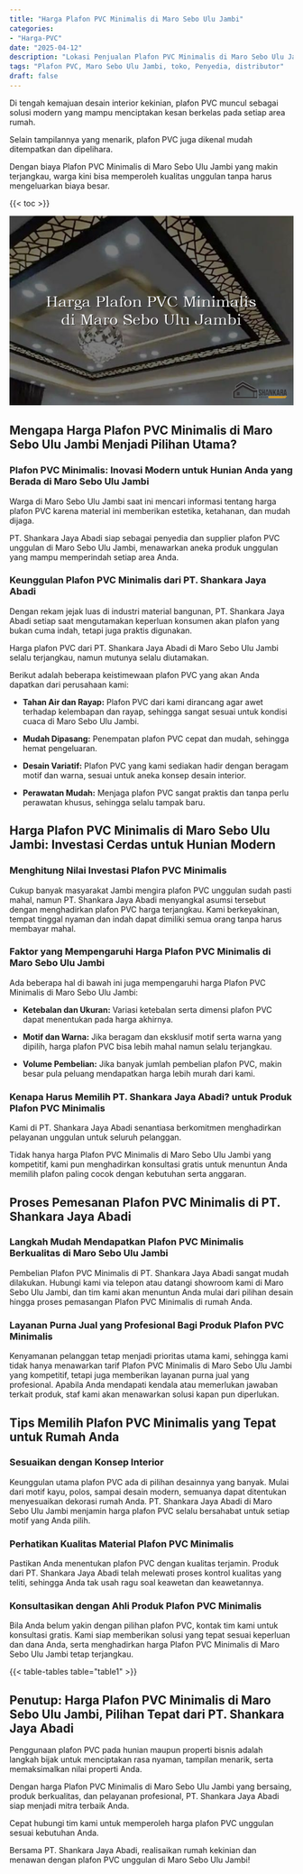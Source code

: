 ```yaml
---
title: "Harga Plafon PVC Minimalis di Maro Sebo Ulu Jambi"
categories: 
- "Harga-PVC"
date: "2025-04-12"
description: "Lokasi Penjualan Plafon PVC Minimalis di Maro Sebo Ulu Jambi bagi hunian, perkantoran, serta toko. Material unggulan, pilihan motif, pilihan warna menarik, beserta layanan penempatan oleh teknisi ahli serta jaminan resmi!|Jasa distribusi Plafon PVC Minimalis di Maro Sebo Ulu Jambi bagi keperluan tempat tinggal, kantor, maupun gerai, dengan material terbaik dan penempatan oleh teknisi ahli dan jaminan resmi.|Solusi Plafon PVC Minimalis di Maro Sebo Ulu Jambi yang terpercaya untuk rumah, perkantoran, dan toko, dengan material berkualitas dan instalasi dikerjakan oleh tim ahli dan garansi resmi.|Penyediaan Plafon PVC Minimalis di Maro Sebo Ulu Jambi untuk rumah, office, dan toko, beserta produk unggulan dan pemasangan dikerjakan oleh tim profesional, lengkap dengan jaminan resmi.}"
tags: "Plafon PVC, Maro Sebo Ulu Jambi, toko, Penyedia, distributor"
draft: false
---
```


Di tengah kemajuan desain interior kekinian, plafon PVC muncul sebagai solusi modern yang mampu menciptakan kesan berkelas pada setiap area rumah.

Selain tampilannya yang menarik, plafon PVC juga dikenal mudah ditempatkan dan dipelihara.

Dengan biaya Plafon PVC Minimalis di Maro Sebo Ulu Jambi yang makin terjangkau, warga kini bisa memperoleh kualitas unggulan tanpa harus mengeluarkan biaya besar.

{{< toc >}}

![Harga Plafon PVC Minimalis di Maro Sebo Ulu Jambi](/images/Harga-PVC/Harga-Plafon-PVC-Minimalis-di-Maro-Sebo-Ulu-Jambi.png)


## Mengapa Harga Plafon PVC Minimalis di Maro Sebo Ulu Jambi Menjadi Pilihan Utama?

### Plafon PVC Minimalis: Inovasi Modern untuk Hunian Anda yang Berada di Maro Sebo Ulu Jambi

Warga di Maro Sebo Ulu Jambi saat ini mencari informasi tentang harga plafon PVC karena material ini memberikan estetika, ketahanan, dan mudah dijaga.

PT. Shankara Jaya Abadi siap sebagai penyedia dan supplier plafon PVC unggulan di Maro Sebo Ulu Jambi, menawarkan aneka produk unggulan yang mampu memperindah setiap area Anda.

### Keunggulan Plafon PVC Minimalis dari PT. Shankara Jaya Abadi

Dengan rekam jejak luas di industri material bangunan, PT. Shankara Jaya Abadi setiap saat mengutamakan keperluan konsumen akan plafon yang bukan cuma indah, tetapi juga praktis digunakan.

Harga plafon PVC dari PT. Shankara Jaya Abadi di Maro Sebo Ulu Jambi selalu terjangkau, namun mutunya selalu diutamakan.

Berikut adalah beberapa keistimewaan plafon PVC yang akan Anda dapatkan dari perusahaan kami:

- **Tahan Air dan Rayap:** Plafon PVC dari kami dirancang agar awet terhadap kelembapan dan rayap, sehingga sangat sesuai untuk kondisi cuaca di Maro Sebo Ulu Jambi.

- **Mudah Dipasang:** Penempatan plafon PVC cepat dan mudah, sehingga hemat pengeluaran.

- **Desain Variatif:** Plafon PVC yang kami sediakan hadir dengan beragam motif dan warna, sesuai untuk aneka konsep desain interior.

- **Perawatan Mudah:** Menjaga plafon PVC sangat praktis dan tanpa perlu perawatan khusus, sehingga selalu tampak baru.

## Harga Plafon PVC Minimalis di Maro Sebo Ulu Jambi: Investasi Cerdas untuk Hunian Modern

### Menghitung Nilai Investasi Plafon PVC Minimalis

Cukup banyak masyarakat Jambi mengira plafon PVC unggulan sudah pasti mahal, namun PT. Shankara Jaya Abadi menyangkal asumsi tersebut dengan menghadirkan plafon PVC harga terjangkau. Kami berkeyakinan, tempat tinggal nyaman dan indah dapat dimiliki semua orang tanpa harus membayar mahal.

### Faktor yang Mempengaruhi Harga Plafon PVC Minimalis di Maro Sebo Ulu Jambi

Ada beberapa hal di bawah ini juga mempengaruhi harga Plafon PVC Minimalis di Maro Sebo Ulu Jambi:

- **Ketebalan dan Ukuran:** Variasi ketebalan serta dimensi plafon PVC dapat menentukan pada harga akhirnya.

- **Motif dan Warna:** Jika beragam dan eksklusif motif serta warna yang dipilih, harga plafon PVC bisa lebih mahal namun selalu terjangkau.

- **Volume Pembelian:** Jika banyak jumlah pembelian plafon PVC, makin besar pula peluang mendapatkan harga lebih murah dari kami.

### Kenapa Harus Memilih PT. Shankara Jaya Abadi? untuk Produk Plafon PVC Minimalis

Kami di PT. Shankara Jaya Abadi senantiasa berkomitmen menghadirkan pelayanan unggulan untuk seluruh pelanggan.

Tidak hanya harga Plafon PVC Minimalis di Maro Sebo Ulu Jambi yang kompetitif, kami pun menghadirkan konsultasi gratis untuk menuntun Anda memilih plafon paling cocok dengan kebutuhan serta anggaran.

## Proses Pemesanan Plafon PVC Minimalis di PT. Shankara Jaya Abadi

### Langkah Mudah Mendapatkan Plafon PVC Minimalis Berkualitas di Maro Sebo Ulu Jambi

Pembelian Plafon PVC Minimalis di PT. Shankara Jaya Abadi sangat mudah dilakukan. Hubungi kami via telepon atau datangi showroom kami di Maro Sebo Ulu Jambi, dan tim kami akan menuntun Anda mulai dari pilihan desain hingga proses pemasangan Plafon PVC Minimalis di rumah Anda.

### Layanan Purna Jual yang Profesional Bagi Produk Plafon PVC Minimalis

Kenyamanan pelanggan tetap menjadi prioritas utama kami, sehingga kami tidak hanya menawarkan tarif Plafon PVC Minimalis di Maro Sebo Ulu Jambi yang kompetitif, tetapi juga memberikan layanan purna jual yang profesional. Apabila Anda mendapati kendala atau memerlukan jawaban terkait produk, staf kami akan menawarkan solusi kapan pun diperlukan.

## Tips Memilih Plafon PVC Minimalis yang Tepat untuk Rumah Anda

### Sesuaikan dengan Konsep Interior

Keunggulan utama plafon PVC ada di pilihan desainnya yang banyak. Mulai dari motif kayu, polos, sampai desain modern, semuanya dapat ditentukan menyesuaikan dekorasi rumah Anda. PT. Shankara Jaya Abadi di Maro Sebo Ulu Jambi menjamin harga plafon PVC selalu bersahabat untuk setiap motif yang Anda pilih.

### Perhatikan Kualitas Material Plafon PVC Minimalis

Pastikan Anda menentukan plafon PVC dengan kualitas terjamin. Produk dari PT. Shankara Jaya Abadi telah melewati proses kontrol kualitas yang teliti, sehingga Anda tak usah ragu soal keawetan dan keawetannya.

### Konsultasikan dengan Ahli Produk Plafon PVC Minimalis

Bila Anda belum yakin dengan pilihan plafon PVC, kontak tim kami untuk konsultasi gratis. Kami siap memberikan solusi yang tepat sesuai keperluan dan dana Anda, serta menghadirkan harga Plafon PVC Minimalis di Maro Sebo Ulu Jambi tetap terjangkau.

{{< table-tables table="table1" >}}

## Penutup: Harga Plafon PVC Minimalis di Maro Sebo Ulu Jambi, Pilihan Tepat dari PT. Shankara Jaya Abadi

Penggunaan plafon PVC pada hunian maupun properti bisnis adalah langkah bijak untuk menciptakan rasa nyaman, tampilan menarik, serta memaksimalkan nilai properti Anda.

Dengan harga Plafon PVC Minimalis di Maro Sebo Ulu Jambi yang bersaing, produk berkualitas, dan pelayanan profesional, PT. Shankara Jaya Abadi siap menjadi mitra terbaik Anda.

Cepat hubungi tim kami untuk memperoleh harga plafon PVC unggulan sesuai kebutuhan Anda.

Bersama PT. Shankara Jaya Abadi, realisaikan rumah kekinian dan menawan dengan plafon PVC unggulan di Maro Sebo Ulu Jambi!